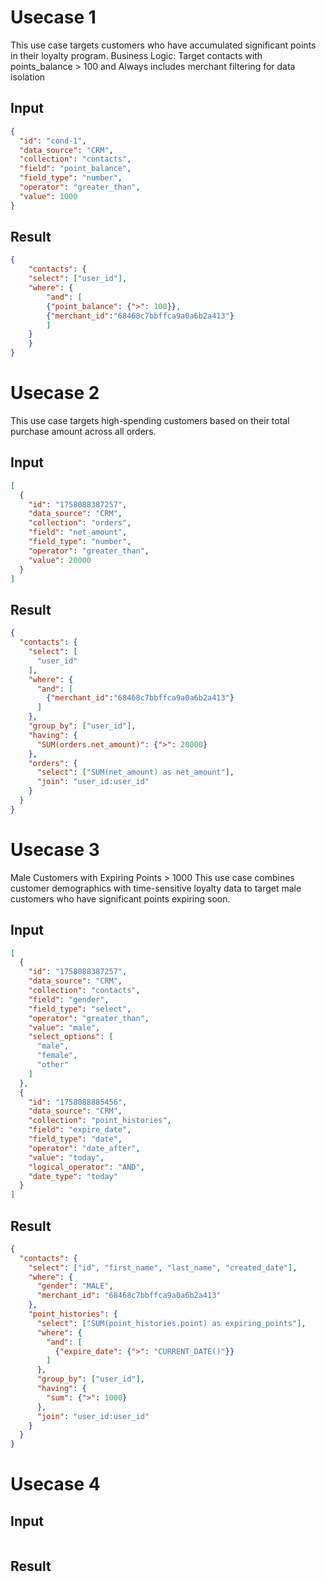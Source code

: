 
# Usecase 1
This use case targets customers who have accumulated significant points in their loyalty program.
Business Logic: Target contacts with points_balance > 100 and Always includes merchant filtering for data isolation

## Input
```json
{
  "id": "cond-1",
  "data_source": "CRM",
  "collection": "contacts",
  "field": "point_balance",
  "field_type": "number",
  "operator": "greater_than",
  "value": 1000
}
```

## Result
```json
{
    "contacts": {
    "select": ["user_id"],
    "where": {
        "and": [
        {"point_balance": {">": 100}},           
        {"merchant_id":"68468c7bbffca9a0a6b2a413"}
        ]
    }
    }
}
```
# Usecase 2
This use case targets high-spending customers based on their total purchase amount across all orders. 
## Input
```json
[
  {
    "id": "1758088387257",
    "data_source": "CRM",
    "collection": "orders",
    "field": "net_amount",
    "field_type": "number",
    "operator": "greater_than",
    "value": 20000
  }
]
```
## Result
```json
{
  "contacts": {
    "select": [
      "user_id"
    ],
    "where": {
      "and": [
        {"merchant_id":"68468c7bbffca9a0a6b2a413"}
      ]
    },
    "group_by": ["user_id"],
    "having": {
      "SUM(orders.net_amount)": {">": 20000}
    },
    "orders": {
      "select": ["SUM(net_amount) as net_amount"],     
      "join": "user_id:user_id"      
    }
  }
}
```

# Usecase 3
Male Customers with Expiring Points > 1000
This use case combines customer demographics with time-sensitive loyalty data to target male customers who have significant points expiring soon.
## Input
```json
[
  {
    "id": "1758088387257",
    "data_source": "CRM",
    "collection": "contacts",
    "field": "gender",
    "field_type": "select",
    "operator": "greater_than",
    "value": "male",
    "select_options": [
      "male",
      "female",
      "other"
    ]
  },
  {
    "id": "1758088885456",
    "data_source": "CRM",
    "collection": "point_histories",
    "field": "expire_date",
    "field_type": "date",
    "operator": "date_after",
    "value": "today",
    "logical_operator": "AND",
    "date_type": "today"
  }
]
```
## Result
```json
{
  "contacts": {
    "select": ["id", "first_name", "last_name", "created_date"],
    "where": {
      "gender": "MALE",
      "merchant_id": "68468c7bbffca9a0a6b2a413"
    },
    "point_histories": {
      "select": ["SUM(point_histories.point) as expiring_points"],
      "where": {
        "and": [
          {"expire_date": {">": "CURRENT_DATE()"}}
        ]
      },
      "group_by": ["user_id"],
      "having": {
        "sum": {">": 1000}
      },
      "join": "user_id:user_id"
    }
  }
}
```

# Usecase 4
## Input
```json
```
## Result
```json
```